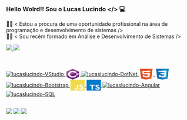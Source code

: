 ### Hello Wolrd!! Sou o Lucas Lucindo </> 💻 
👨‍💻 < Estou a procura de uma oportunidade profissional na área de programação e desenvolvimento de sistemas /> </br>
👨‍🎓 < Sou recém formado em Análise e Desenvolvimento de Sistemas /> </br>


<div>
  <a href="https://github.com/lucaslucindo">
  <img height="140em" src="https://github-readme-stats.vercel.app/api?username=lucaslucindo&show_icons=true&theme=blue&include_all_commits=true&count_private=true"/>
  <img height="140em" src="https://github-readme-stats.vercel.app/api/top-langs/?username=lucaslucindo&layout=compact&langs_count=7&theme=blue"/>
</div>
  
##
  
<div style="display: inline_block"><br>
  <img align="center" alt="lucaslucindo-VStudio" height="30" width="40" src="https://icongr.am/devicon/visualstudio-plain.svg?size=128&color=currentColor">
  <img align="center" alt="lucaslucindo-Csharp" height="30" width="40" src="https://raw.githubusercontent.com/devicons/devicon/master/icons/csharp/csharp-original.svg">
  <img align="center" alt="lucaslucindo-DotNet" height="30" width="40" src="https://icongr.am/devicon/dot-net-original-wordmark.svg?size=128&color=currentColor">
  <img align="center" alt="lucaslucindo-HTML" height="30" width="40" src="https://raw.githubusercontent.com/devicons/devicon/master/icons/html5/html5-original.svg">
  <img align="center" alt="lucaslucindo-CSS" height="30" width="40" src="https://raw.githubusercontent.com/devicons/devicon/master/icons/css3/css3-original.svg">
  <img align="center" alt="lucaslucindo-Bootstrap" height="30" width="40" src="https://cdn.jsdelivr.net/gh/devicons/devicon/icons/bootstrap/bootstrap-original.svg">  
  <img align="center" alt="lucaslucindo-Js" height="30" width="40" src="https://raw.githubusercontent.com/devicons/devicon/master/icons/javascript/javascript-plain.svg">
  <img align="center" alt="lucaslucindo-Ts" height="30" width="40" src="https://raw.githubusercontent.com/devicons/devicon/master/icons/typescript/typescript-plain.svg">
  <img align="center" alt="lucaslucindo-Angular" height="30" width="40" src="https://icongr.am/devicon/angularjs-original.svg?size=128&color=currentColor">
  <img align="center" alt="lucaslucindo-SQL" height="40" width="50" src="https://cdn.jsdelivr.net/gh/devicons/devicon/icons/microsoftsqlserver/microsoftsqlserver-plain-wordmark.svg">
</div>

##

<div>
<a href="https://wa.me/+553183252258" target="_blank"><img src="https://img.shields.io/badge/WhatsApp-25D366?style=for-the-badge&logo=whatsapp&logoColor=white" target="_blank"></a>
<a href = "mailto:lucas.lucindosilva@gmail.com"><img src="https://img.shields.io/badge/Gmail-D14836?style=for-the-badge&logo=gmail&logoColor=white" target="_blank"></a>
<a href="https://www.linkedin.com/in/lucas-lucindo-81a11750" target="_blank"><img src="https://img.shields.io/badge/LinkedIn-0077B5?style=for-the-badge&logo=linkedin&logoColor=white" target="_blank"></a>
</div>
